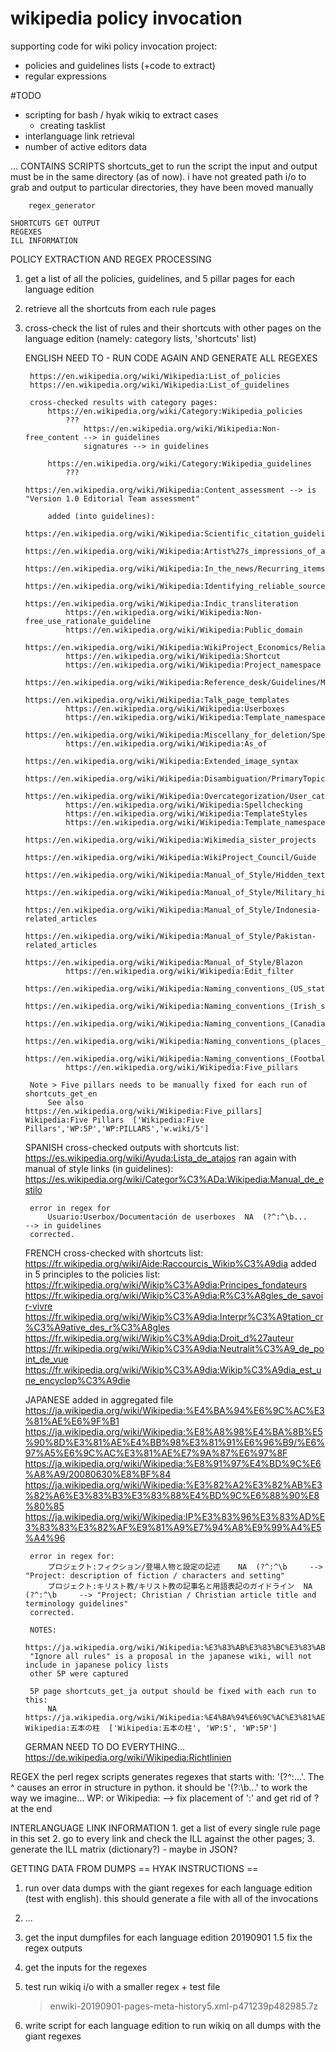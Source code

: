 # wikipedia policy invocation
supporting code for wiki policy invocation project:
- policies and guidelines lists (+code to extract)
- regular expressions


#TODO
- scripting for bash / hyak wikiq to extract cases
  - creating tasklist
- interlanguage link retrieval
- number of active editors data 


... CONTAINS
    SCRIPTS
        shortcuts_get
        to run the script the input and output must be in the same directory (as of now). 
        i have not greated path i/o to grab and output to particular directories, they have been moved manually

        regex_generator

    SHORTCUTS GET OUTPUT 
    REGEXES
    ILL INFORMATION


POLICY EXTRACTION AND REGEX PROCESSING
1. get a list of all the policies, guidelines, and 5 pillar pages for each language edition
2. retrieve all the shortcuts from each rule pages
3. cross-check the list of rules and their shortcuts with other pages on the language edition (namely: category lists, 'shortcuts' list)

    ENGLISH
        NEED TO - RUN CODE AGAIN AND GENERATE ALL REGEXES

        https://en.wikipedia.org/wiki/Wikipedia:List_of_policies
        https://en.wikipedia.org/wiki/Wikipedia:List_of_guidelines

        cross-checked results with category pages:
            https://en.wikipedia.org/wiki/Category:Wikipedia_policies
                ???
                    https://en.wikipedia.org/wiki/Wikipedia:Non-free_content --> in guidelines
                    signatures --> in guidelines

            https://en.wikipedia.org/wiki/Category:Wikipedia_guidelines
                ???
                    https://en.wikipedia.org/wiki/Wikipedia:Content_assessment --> is "Version 1.0 Editorial Team assessment"

            added (into guidelines):
                https://en.wikipedia.org/wiki/Wikipedia:Scientific_citation_guidelines
                https://en.wikipedia.org/wiki/Wikipedia:Artist%27s_impressions_of_astronomical_objects
                https://en.wikipedia.org/wiki/Wikipedia:In_the_news/Recurring_items
                https://en.wikipedia.org/wiki/Wikipedia:Identifying_reliable_sources_(medicine)
                https://en.wikipedia.org/wiki/Wikipedia:Indic_transliteration
                https://en.wikipedia.org/wiki/Wikipedia:Non-free_use_rationale_guideline
                https://en.wikipedia.org/wiki/Wikipedia:Public_domain
                https://en.wikipedia.org/wiki/Wikipedia:WikiProject_Economics/Reliable_sources_and_weight 
                https://en.wikipedia.org/wiki/Wikipedia:Shortcut
                https://en.wikipedia.org/wiki/Wikipedia:Project_namespace
                https://en.wikipedia.org/wiki/Wikipedia:Reference_desk/Guidelines/Medical_advice
                https://en.wikipedia.org/wiki/Wikipedia:Talk_page_templates
                https://en.wikipedia.org/wiki/Wikipedia:Userboxes
                https://en.wikipedia.org/wiki/Wikipedia:Template_namespace
                https://en.wikipedia.org/wiki/Wikipedia:Miscellany_for_deletion/Speedy_redirect
                https://en.wikipedia.org/wiki/Wikipedia:As_of
                https://en.wikipedia.org/wiki/Wikipedia:Extended_image_syntax
                https://en.wikipedia.org/wiki/Wikipedia:Disambiguation/PrimaryTopicDefinition
                https://en.wikipedia.org/wiki/Wikipedia:Overcategorization/User_categories
                https://en.wikipedia.org/wiki/Wikipedia:Spellchecking
                https://en.wikipedia.org/wiki/Wikipedia:TemplateStyles
                https://en.wikipedia.org/wiki/Wikipedia:Template_namespace
                https://en.wikipedia.org/wiki/Wikipedia:Wikimedia_sister_projects
                https://en.wikipedia.org/wiki/Wikipedia:WikiProject_Council/Guide
                https://en.wikipedia.org/wiki/Wikipedia:Manual_of_Style/Hidden_text
                https://en.wikipedia.org/wiki/Wikipedia:Manual_of_Style/Military_history
                https://en.wikipedia.org/wiki/Wikipedia:Manual_of_Style/Indonesia-related_articles
                https://en.wikipedia.org/wiki/Wikipedia:Manual_of_Style/Pakistan-related_articles
                https://en.wikipedia.org/wiki/Wikipedia:Manual_of_Style/Blazon
                https://en.wikipedia.org/wiki/Wikipedia:Edit_filter
                https://en.wikipedia.org/wiki/Wikipedia:Naming_conventions_(US_stations)
                https://en.wikipedia.org/wiki/Wikipedia:Naming_conventions_(Irish_stations)
                https://en.wikipedia.org/wiki/Wikipedia:Naming_conventions_(Canadian_stations)
                https://en.wikipedia.org/wiki/Wikipedia:Naming_conventions_(places_in_Bangladesh)
                https://en.wikipedia.org/wiki/Wikipedia:Naming_conventions_(Football_in_Australia)
                https://en.wikipedia.org/wiki/Wikipedia:Five_pillars

        Note > Five pillars needs to be manually fixed for each run of shortcuts_get_en
            See also	https://en.wikipedia.org/wiki/Wikipedia:Five_pillars]	Wikipedia:Five Pillars	['Wikipedia:Five Pillars','WP:5P','WP:PILLARS','w.wiki/5']

    SPANISH
        cross-checked outputs with shortcuts list: https://es.wikipedia.org/wiki/Ayuda:Lista_de_atajos
        ran again with manual of style links (in guidelines):
            https://es.wikipedia.org/wiki/Categor%C3%ADa:Wikipedia:Manual_de_estilo        

        error in regex for
            Usuario:Userbox/Documentación de userboxes	NA	(?^:^\b...      --> in guidelines
        corrected.


    FRENCH
        cross-checked with shortcuts list: https://fr.wikipedia.org/wiki/Aide:Raccourcis_Wikip%C3%A9dia
        added in 5 principles to the policies list: 
            https://fr.wikipedia.org/wiki/Wikip%C3%A9dia:Principes_fondateurs
            https://fr.wikipedia.org/wiki/Wikip%C3%A9dia:R%C3%A8gles_de_savoir-vivre
            https://fr.wikipedia.org/wiki/Wikip%C3%A9dia:Interpr%C3%A9tation_cr%C3%A9ative_des_r%C3%A8gles
            https://fr.wikipedia.org/wiki/Wikip%C3%A9dia:Droit_d%27auteur
            https://fr.wikipedia.org/wiki/Wikip%C3%A9dia:Neutralit%C3%A9_de_point_de_vue
            https://fr.wikipedia.org/wiki/Wikip%C3%A9dia:Wikip%C3%A9dia_est_une_encyclop%C3%A9die

    JAPANESE
        added in aggregated file
            https://ja.wikipedia.org/wiki/Wikipedia:%E4%BA%94%E6%9C%AC%E3%81%AE%E6%9F%B1
            https://ja.wikipedia.org/wiki/Wikipedia:%E8%A8%98%E4%BA%8B%E5%90%8D%E3%81%AE%E4%BB%98%E3%81%91%E6%96%B9/%E6%97%A5%E6%9C%AC%E3%81%AE%E7%9A%87%E6%97%8F
            https://ja.wikipedia.org/wiki/Wikipedia:%E8%91%97%E4%BD%9C%E6%A8%A9/20080630%E8%BF%84
            https://ja.wikipedia.org/wiki/Wikipedia:%E3%82%A2%E3%82%AB%E3%82%A6%E3%83%B3%E3%83%88%E4%BD%9C%E6%88%90%E8%80%85
            https://ja.wikipedia.org/wiki/Wikipedia:IP%E3%83%96%E3%83%AD%E3%83%83%E3%82%AF%E9%81%A9%E7%94%A8%E9%99%A4%E5%A4%96
        
        error in regex for:
            プロジェクト:フィクション/登場人物と設定の記述	NA	(?^:^\b     --> "Project: description of fiction / characters and setting"
            プロジェクト:キリスト教/キリスト教の記事名と用語表記のガイドライン	NA	(?^:^\b     --> "Project: Christian / Christian article title and terminology guidelines"
        corrected.

        NOTES:
        https://ja.wikipedia.org/wiki/Wikipedia:%E3%83%AB%E3%83%BC%E3%83%AB%E3%81%99%E3%81%B9%E3%81%A6%E3%82%92%E7%84%A1%E8%A6%96%E3%81%97%E3%81%AA%E3%81%95%E3%81%84
        "Ignore all rules" is a proposal in the japanese wiki, will not include in japanese policy lists
        other 5P were captured

        5P page shortcuts_get_ja output should be fixed with each run to this:
            NA	https://ja.wikipedia.org/wiki/Wikipedia:%E4%BA%94%E6%9C%AC%E3%81%AE%E6%9F%B1	Wikipedia:五本の柱	['Wikipedia:五本の柱', 'WP:5', 'WP:5P']

    GERMAN
        NEED TO DO EVERYTHING...
        https://de.wikipedia.org/wiki/Wikipedia:Richtlinien

REGEX
the perl regex scripts generates regexes that starts with:
'(?^:...'. The ^ causes an error in structure in python. it should be '(?:\b...' to work the way we imagine...
WP: or Wikipedia: --> fix placement of ':' and get rid of ? at the end

INTERLANGUAGE LINK INFORMATION
    1. get a list of every single rule page in this set
    2. go to every link and check the ILL against the other pages;
    3. generate the ILL matrix (dictionary?) - maybe in JSON?



GETTING DATA FROM DUMPS
== HYAK INSTRUCTIONS ==
1. run over data dumps with the giant regexes for each language edition (test with english). this should generate a file with all of the invocations
2. ...


1. get the input dumpfiles for each language edition 20190901
1.5 fix the regex outputs
2. get the inputs for the regexes
3. test run wikiq i/o with a smaller regex + test file
    > enwiki-20190901-pages-meta-history5.xml-p471239p482985.7z

4. write script for each language edition to run wikiq on all dumps with the giant regexes 